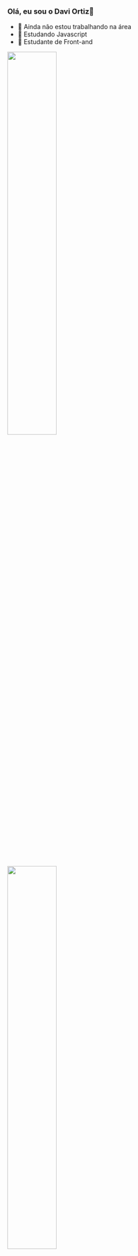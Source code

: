 ### Olá, eu sou o Davi Ortiz👋

- 🔭 Ainda não estou trabalhando na área
- 🌱 Estudando Javascript
- 🌱 Estudante de Front-and

<div>
  <img aling="left" width="47%" src="https://github-readme-stats.vercel.app/api?username=DaviOrtiz&show_icons=true&hide=contribs,prs&cache_seconds=86400&theme=aura">
</div>
<div>
  <img aling="left" width="47%"  src="(https://github-readme-stats.vercel.app/api/top-langs/?username=DaviOrtiz&layout=compact)"
</div>
